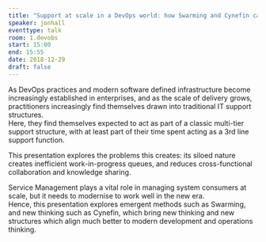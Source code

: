 ```yaml
---
title: "Support at scale in a DevOps world: how Swarming and Cynefin can save you from 3rd Line hell"
speaker: jonhall
eventtype: talk
room: 1.devobs
start: 15:00
end: 15:55
date: 2018-12-29
draft: false
---
```


As DevOps practices and modern software defined infrastructure become increasingly established in enterprises,
and as the scale of delivery grows, practitioners increasingly find themselves drawn into traditional IT support structures.  
Here, they find themselves expected to act as part of a classic multi-tier support structure,
with at least part of their time spent acting as a 3rd line support function.  

This presentation explores the problems this creates:
its siloed nature creates inefficient work-in-progress queues,
and reduces cross-functional collaboration and knowledge sharing.  

Service Management plays a vital role in managing system consumers at scale,
but it needs to modernise to work well in the new era.  
Hence, this presentation explores emergent methods such as Swarming,
and new thinking such as Cynefin, which bring new thinking and new structures which align much better to modern development and operations thinking.  

